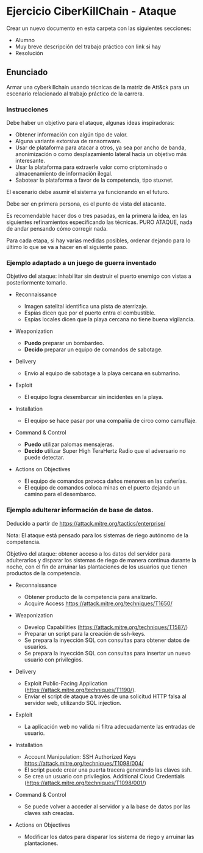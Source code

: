 # Ejercicio CiberKillChain - Ataque

Crear un nuevo documento en esta carpeta con las siguientes secciones:

 * Alumno
 * Muy breve descripción del trabajo práctico con link si hay
 * Resolución



## Enunciado

Armar una cyberkillchain usando técnicas de la matriz de Att&ck para un escenario relacionado al trabajo práctico de la carrera.

### Instrucciones

Debe haber un objetivo para el ataque, algunas ideas inspiradoras:

* Obtener información con algún tipo de valor.
* Alguna variante extorsiva de ransomware.
* Usar de plataforma para atacar a otros, ya sea por ancho de banda, anonimización o como desplazamiento lateral hacia un objetivo más interesante.
* Usar la plataforma para extraerle valor como criptominado o almacenamiento de información ilegal.
* Sabotear la plataforma a favor de la competencia, tipo stuxnet.

El escenario debe asumir el sistema ya funcionando en el futuro.

Debe ser en primera persona, es el punto de vista del atacante.

Es recomendable hacer dos o tres pasadas, en la primera la idea, en las siguientes refinamientos especificando las técnicas.
PURO ATAQUE, nada de andar pensando cómo corregir nada.

Para cada etapa, si hay varias medidas posibles, ordenar dejando para lo último lo que se va a hacer en el siguiente paso.

### Ejemplo adaptado a un juego de guerra inventado

Objetivo del ataque: inhabilitar sin destruir el puerto enemigo con vistas a posteriormente tomarlo.

* Reconnaissance
  - Imagen satelital identifica una pista de aterrizaje.
  - Espías dicen que por el puerto entra el combustible.
  - Espías locales dicen que la playa cercana no tiene buena vigilancia.

* Weaponization
  - **Puedo** preparar un bombardeo.
  - **Decido** preparar un equipo de comandos de sabotage.
  
* Delivery
  - Envío al equipo de sabotage a la playa cercana en submarino.
  
* Exploit
  - El equipo logra desembarcar sin incidentes en la playa.
  
* Installation  
  - El equipo se hace pasar por una compañia de circo como camuflaje.

* Command & Control
  - **Puedo** utilizar palomas mensajeras.
  - **Decido** utilizar Super High TeraHertz Radio que el adversario no puede detectar.
  
* Actions on Objectives
  - El equipo de comandos provoca daños menores en las cañerías.
  - El equipo de comandos coloca minas en el puerto dejando un camino para el desembarco.
  
### Ejemplo adulterar información de base de datos.

Deducido a partir de https://attack.mitre.org/tactics/enterprise/

Nota: El ataque está pensado para los sistemas de riego autónomo de la competencia. 

Objetivo del ataque: obtener acceso a los datos del servidor para adulterarlos y disparar los sistemas de riego de manera continua durante la noche, con el fin de arruinar las plantaciones de los usuarios que tienen productos de la competencia. 

* Reconnaissance
  - Obtener producto de la competencia para analizarlo.
  - Acquire Access https://attack.mitre.org/techniques/T1650/

* Weaponization
  - Develop Capabilities (https://attack.mitre.org/techniques/T1587/) 
  - Preparar un script para la creación de ssh-keys.
  - Se prepara la inyección SQL con consultas para obtener datos de usuarios.
  - Se prepara la inyección SQL con consultas para insertar un nuevo usuario con privilegios.
  
* Delivery
  - Exploit Public-Facing Application (https://attack.mitre.org/techniques/T1190/).
  - Enviar el script de ataque a través de una solicitud HTTP falsa al servidor web, utilizando SQL injection.

* Exploit
  - La aplicación web no valida ni filtra adecuadamente las entradas de usuario.
  
* Installation  
  - Account Manipulation: SSH Authorized Keys https://attack.mitre.org/techniques/T1098/004/
  - El script puede crear una puerta tracera generando las claves ssh.
  - Se crea un usuario con privilegios. Additional Cloud Credentials (https://attack.mitre.org/techniques/T1098/001/)

* Command & Control
  - Se puede volver a acceder al servidor y a la base de datos por las claves ssh creadas.
  
* Actions on Objectives
  - Modificar los datos para disparar los sistema de riego y arruinar las plantaciones.

